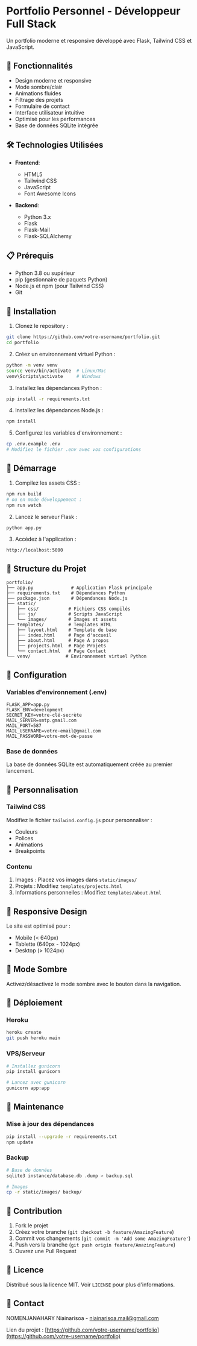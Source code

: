 # Portfolio Personnel - Développeur Full Stack

Un portfolio moderne et responsive développé avec Flask, Tailwind CSS et JavaScript.

## 🚀 Fonctionnalités

- Design moderne et responsive
- Mode sombre/clair
- Animations fluides
- Filtrage des projets
- Formulaire de contact
- Interface utilisateur intuitive
- Optimisé pour les performances
- Base de données SQLite intégrée

## 🛠️ Technologies Utilisées

- **Frontend**:
  - HTML5
  - Tailwind CSS
  - JavaScript
  - Font Awesome Icons

- **Backend**:
  - Python 3.x
  - Flask
  - Flask-Mail
  - Flask-SQLAlchemy

## 📋 Prérequis

- Python 3.8 ou supérieur
- pip (gestionnaire de paquets Python)
- Node.js et npm (pour Tailwind CSS)
- Git

## 🔧 Installation

1. Clonez le repository :
```bash
git clone https://github.com/votre-username/portfolio.git
cd portfolio
```

2. Créez un environnement virtuel Python :
```bash
python -m venv venv
source venv/bin/activate  # Linux/Mac
venv\Scripts\activate     # Windows
```

3. Installez les dépendances Python :
```bash
pip install -r requirements.txt
```

4. Installez les dépendances Node.js :
```bash
npm install
```

5. Configurez les variables d'environnement :
```bash
cp .env.example .env
# Modifiez le fichier .env avec vos configurations
```

## 🚀 Démarrage

1. Compilez les assets CSS :
```bash
npm run build
# ou en mode développement :
npm run watch
```

2. Lancez le serveur Flask :
```bash
python app.py
```

3. Accédez à l'application :
```
http://localhost:5000
```

## 📁 Structure du Projet

```
portfolio/
├── app.py              # Application Flask principale
├── requirements.txt    # Dépendances Python
├── package.json        # Dépendances Node.js
├── static/
│   ├── css/           # Fichiers CSS compilés
│   ├── js/            # Scripts JavaScript
│   └── images/        # Images et assets
├── templates/         # Templates HTML
│   ├── layout.html    # Template de base
│   ├── index.html     # Page d'accueil
│   ├── about.html     # Page À propos
│   ├── projects.html  # Page Projets
│   └── contact.html   # Page Contact
└── venv/             # Environnement virtuel Python
```

## 🔧 Configuration

### Variables d'environnement (.env)

```env
FLASK_APP=app.py
FLASK_ENV=development
SECRET_KEY=votre-clé-secrète
MAIL_SERVER=smtp.gmail.com
MAIL_PORT=587
MAIL_USERNAME=votre-email@gmail.com
MAIL_PASSWORD=votre-mot-de-passe
```

### Base de données

La base de données SQLite est automatiquement créée au premier lancement.

## 🎨 Personnalisation

### Tailwind CSS

Modifiez le fichier `tailwind.config.js` pour personnaliser :
- Couleurs
- Polices
- Animations
- Breakpoints

### Contenu

1. Images : Placez vos images dans `static/images/`
2. Projets : Modifiez `templates/projects.html`
3. Informations personnelles : Modifiez `templates/about.html`

## 📱 Responsive Design

Le site est optimisé pour :
- Mobile (< 640px)
- Tablette (640px - 1024px)
- Desktop (> 1024px)

## 🌙 Mode Sombre

Activez/désactivez le mode sombre avec le bouton dans la navigation.

## 🚀 Déploiement

### Heroku
```bash
heroku create
git push heroku main
```

### VPS/Serveur
```bash
# Installez gunicorn
pip install gunicorn

# Lancez avec gunicorn
gunicorn app:app
```

## 📝 Maintenance

### Mise à jour des dépendances
```bash
pip install --upgrade -r requirements.txt
npm update
```

### Backup
```bash
# Base de données
sqlite3 instance/database.db .dump > backup.sql

# Images
cp -r static/images/ backup/
```

## 🤝 Contribution

1. Fork le projet
2. Créez votre branche (`git checkout -b feature/AmazingFeature`)
3. Commit vos changements (`git commit -m 'Add some AmazingFeature'`)
4. Push vers la branche (`git push origin feature/AmazingFeature`)
5. Ouvrez une Pull Request

## 📄 Licence

Distribué sous la licence MIT. Voir `LICENSE` pour plus d'informations.

## 📧 Contact

NOMENJANAHARY Niainarisoa - niainarisoa.mail@gmail.com

Lien du projet : [https://github.com/votre-username/portfolio](https://github.com/votre-username/portfolio)